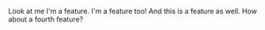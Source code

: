 Look at me I'm a feature.
I'm a feature too!
And this is a feature as well.
How about a fourth feature?

